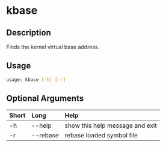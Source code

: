 <!-- THIS PART OF THIS FILE IS AUTOGENERATED. DO NOT MODIFY IT. See scripts/generate_docs.sh -->




# kbase

## Description


Finds the kernel virtual base address.
## Usage


```bash
usage: kbase [-h] [-r]

```
## Optional Arguments

|Short|Long|Help|
| :--- | :--- | :--- |
|-h|--help|show this help message and exit|
|-r|--rebase|rebase loaded symbol file|

<!-- END OF AUTOGENERATED PART. Do not modify this line or the line below, they mark the end of the auto-generated part of the file. If you want to extend the documentation in a way which cannot easily be done by adding to the command help description, write below the following line. -->
<!-- ------------\>8---- ----\>8---- ----\>8------------ -->
